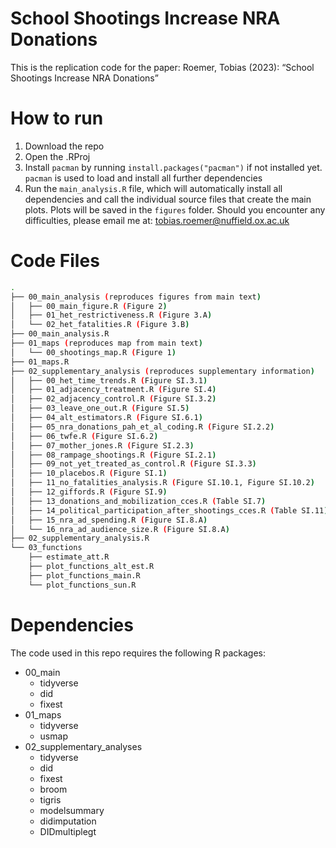 # School Shootings Increase NRA Donations
This is the replication code for the paper: Roemer, Tobias (2023): “School Shootings Increase NRA Donations”

# How to run
1. Download the repo
2. Open the .RProj
3. Install `pacman` by running `install.packages("pacman")` if not installed yet. `pacman` is used to load and install all further dependencies
4. Run the `main_analysis.R` file, which will automatically install all dependencies and call the individual source files that create the main plots. Plots will be saved in the `figures` folder. Should you encounter any difficulties, please email me at: tobias.roemer@nuffield.ox.ac.uk

# Code Files
```bash
.
├── 00_main_analysis (reproduces figures from main text)
│   ├── 00_main_figure.R (Figure 2)
│   ├── 01_het_restrictiveness.R (Figure 3.A)
│   └── 02_het_fatalities.R (Figure 3.B)
├── 00_main_analysis.R
├── 01_maps (reproduces map from main text)
│   └── 00_shootings_map.R (Figure 1)
├── 01_maps.R
├── 02_supplementary_analysis (reproduces supplementary information)
│   ├── 00_het_time_trends.R (Figure SI.3.1)
│   ├── 01_adjacency_treatment.R (Figure SI.4)
│   ├── 02_adjacency_control.R (Figure SI.3.2)
│   ├── 03_leave_one_out.R (Figure SI.5)
│   ├── 04_alt_estimators.R (Figure SI.6.1)
│   ├── 05_nra_donations_pah_et_al_coding.R (Figure SI.2.2)
│   ├── 06_twfe.R (Figure SI.6.2)
│   ├── 07_mother_jones.R (Figure SI.2.3)
│   ├── 08_rampage_shootings.R (Figure SI.2.1)
│   ├── 09_not_yet_treated_as_control.R (Figure SI.3.3)
│   ├── 10_placebos.R (Figure SI.1)
│   ├── 11_no_fatalities_analysis.R (Figure SI.10.1, Figure SI.10.2)
│   ├── 12_giffords.R (Figure SI.9)
│   ├── 13_donations_and_mobilization_cces.R (Table SI.7)
│   ├── 14_political_participation_after_shootings_cces.R (Table SI.11)
│   ├── 15_nra_ad_spending.R (Figure SI.8.A)
│   └── 16_nra_ad_audience_size.R (Figure SI.8.A)
├── 02_supplementary_analysis.R
└── 03_functions
    ├── estimate_att.R
    ├── plot_functions_alt_est.R
    ├── plot_functions_main.R
    └── plot_functions_sun.R
```

# Dependencies
The code used in this repo requires the following R packages:
- 00_main
	- tidyverse
	- did
	- fixest
- 01_maps
	- tidyverse
	- usmap
- 02_supplementary_analyses
	- tidyverse
	- did
	- fixest
	- broom
	- tigris
	- modelsummary
	- didimputation
	- DIDmultiplegt